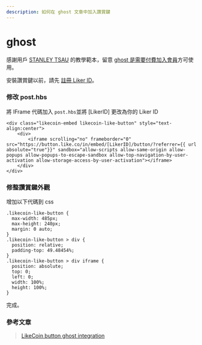 ```yaml
---
description: 如何在 ghost 文章中加入讚賞鍵
---
```


# ghost

感謝用戶 [STANLEY TSAU](https://stanleytsau.me/author/daydream/) 的教學範本，留意 [ghost 是需要付費加入會員](https://ghost.org/pricing/)方可使用。

安裝讚賞鍵以前，請先 [註冊 Liker ID](https://docs.like.co/v/zh/user-guide/liker-id/how-to-register-a-liker-id)。

### 修改 post.hbs

將 IFrame 代碼加入 `post.hbs`並將 \[LikerID\] 更改為你的 Liker ID

```text
<div class="likecoin-embed likecoin-like-button" style="text-align:center">
    <div>
        <iframe scrolling="no" frameborder="0" src="https://button.like.co/in/embed/[LikerID]/button/?referrer={{ url absolute="true"}}" sandbox="allow-scripts allow-same-origin allow-popups allow-popups-to-escape-sandbox allow-top-navigation-by-user-activation allow-storage-access-by-user-activation"></iframe>
    </div>
</div>
```

### 修整讚賞鍵外觀

增加以下代碼到 css

```text
.likecoin-like-button {
  max-width: 485px;
  max-height: 240px;
  margin: 0 auto;
}
.likecoin-like-button > div {
  position: relative;
  padding-top: 49.48454%;
}
.likecoin-like-button > div iframe {
  position: absolute;
  top: 0;
  left: 0;
  width: 100%;
  height: 100%;
}
```

 完成。

### 參考文章

> [LikeCoin button ghost integration](https://stanleytsau.me/likebutton-ghost-integration/)

